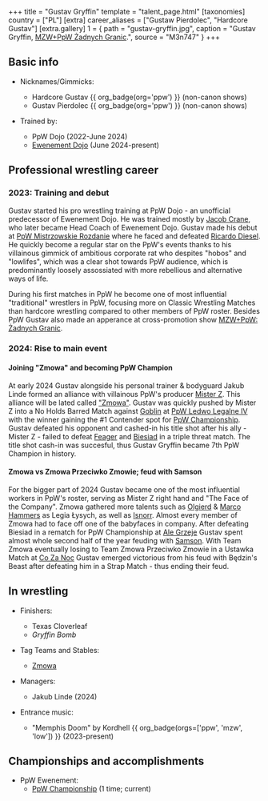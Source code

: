 +++
title = "Gustav Gryffin"
template = "talent_page.html"
[taxonomies]
country = ["PL"]
[extra]
career_aliases = ["Gustaw Pierdolec", "Hardcore Gustav"]
[extra.gallery]
1 = { path = "gustav-gryffin.jpg", caption = "Gustav Gryffin, [MZW+PpW Żadnych Granic](@/e/ppw/2023-09-23-ppw_mzw-zadnych-granic.md).", source = "M3n747" }
+++

## Basic info

* Nicknames/Gimmicks:
  - Hardcore Gustav {{ org_badge(org='ppw') }} (non-canon shows)
  - Gustav Pierdolec {{ org_badge(org='ppw') }} (non-canon shows)
 
* Trained by:
  - PpW Dojo (2022-June 2024)
  - [Ewenement Dojo](@/o/ewenement-dojo.md) (June 2024-present)
 
## Professional wrestling career

### 2023: Training and debut

Gustav started his pro wrestling training at PpW Dojo - an unofficial predecessor of Ewenement Dojo. He was trained mostly by [Jacob Crane](@/w/jacob-crane.md), who later became Head Coach of Ewenement Dojo. Gustav made his debut at [PpW Mistrzowskie Rozdanie](@/e/ppw/2023-05-06-ppw-mistrzowskie-rozdanie.md) where he faced and defeated [Ricardo Diesel](@/w/ricardo-diesel.md). He quickly become a regular star on the PpW's events thanks to his villainous gimmick of ambitious corporate rat who despites "hobos" and "lowlifes", which was a clear shot towards PpW audience, which is predominantly loosely assossiated with more rebellious and alternative ways of life.

During his first matches in PpW he become one of most influential "traditional" wrestlers in PpW, focusing more on Classic Wrestling Matches than hardcore wrestling compared to other members of PpW roster. 
Besides PpW Gustav also made an apperance at cross-promotion show [MZW+PpW: Żadnych Granic](@/e/ppw/2023-09-23-ppw_mzw-zadnych-granic.md).

### 2024: Rise to main event

#### Joining "Zmowa" and becoming PpW Champion

At early 2024 Gustav alongside his personal trainer & bodyguard Jakub Linde formed an alliance with villainous PpW's producer [Mister Z](@/w/mister-z.md). This alliance will be lated called ["Zmowa"](@/a/the-collusion.md). Gustav was quickly pushed by Mister Z into a No Holds Barred Match against [Goblin](@/w/goblin.md) at [PpW Ledwo Legalne IV](@/e/ppw/2024-06-08-ppw-ledwo-legalne-4.md) with the winner gaining the #1 Contender spot for [PpW Championship](@/c/ppw-championship.md). Gustav defeated his opponent and cashed-in his title shot after his ally - Mister Z - failed to defeat [Feager](@/w/feager.md) and [Biesiad](@/w/biesiad.md) in a triple threat match. The title shot cash-in was succesful, thus Gustav Gryffin became 7th PpW Champion in history.

#### Zmowa vs Zmowa Przeciwko Zmowie; feud with Samson

For the bigger part of 2024 Gustav became one of the most influential workers in PpW's roster, serving as Mister Z right hand and "The Face of the Company". Zmowa gathered more talents such as [Olgierd](@/w/olgierd-md.) & [Marco Hammers](@/w/marco-hammers.md) as Legia Łysych, as well as [Isnorr](@/w/isnorr.md). Almost every member of Zmowa had to face off one of the babyfaces in company. After defeating Biesiad in a rematch for PpW Championship at [Ale Grzeje](@/e/ppw/2024-07-13-ppw-ale-grzeje.md) Gustav spent almost whole second half of the year feuding with [Samson](@/w/samson.md). With Team Zmowa eventually losing to Team Zmowa Przeciwko Zmowie in a Ustawka Match at [Co Za Noc](@/e/ppw/2024-10-26-ppw-co-za-noc.md) Gustav emerged victorious from his feud with Będzin's Beast after defeating him in a Strap Match - thus ending their feud.

## In wrestling

* Finishers:
  - Texas Cloverleaf
  - _Gryffin Bomb_
 
* Tag Teams and Stables:
  - [Zmowa](@/a/the-collusion.md)

* Managers:
  - Jakub Linde (2024)

* Entrance music:
  - "Memphis Doom" by Kordhell {{ org_badge(orgs=['ppw', 'mzw', 'low']) }} (2023-present)
 
## Championships and accomplishments

* PpW Ewenement:
  - [PpW Championship](@/c/ppw-championship.md) (1 time; current)
